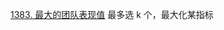 
[1383. 最大的团队表现值](https://leetcode-cn.com/problems/maximum-performance-of-a-team/) 最多选 k 个，最大化某指标  
